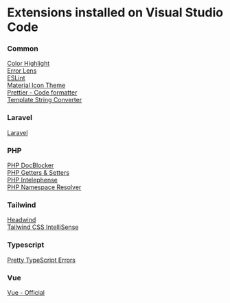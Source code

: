 # Extensions installed on Visual Studio Code

### Common
[Color Highlight](https://marketplace.visualstudio.com/items?itemName=naumovs.color-highlight) <br>
[Error Lens](https://marketplace.visualstudio.com/items?itemName=usernamehw.errorlens) <br>
[ESLint](https://marketplace.visualstudio.com/items?itemName=dbaeumer.vscode-eslint) <br>
[Material Icon Theme](https://marketplace.visualstudio.com/items?itemName=PKief.material-icon-theme) <br>
[Prettier - Code formatter](https://marketplace.visualstudio.com/items?itemName=esbenp.prettier-vscode) <br>
[Template String Converter](https://marketplace.visualstudio.com/items?itemName=meganrogge.template-string-converter)

### Laravel
[Laravel](https://marketplace.visualstudio.com/items?itemName=laravel.vscode-laravel)

### PHP
[PHP DocBlocker](https://marketplace.visualstudio.com/items?itemName=neilbrayfield.php-docblocker) <br>
[PHP Getters & Setters](https://marketplace.visualstudio.com/items?itemName=phproberto.vscode-php-getters-setters) <br>
[PHP Intelephense](https://marketplace.visualstudio.com/items?itemName=bmewburn.vscode-intelephense-client) <br>
[PHP Namespace Resolver](https://marketplace.visualstudio.com/items?itemName=MehediDracula.php-namespace-resolver) <br>

### Tailwind
[Headwind](https://marketplace.visualstudio.com/items?itemName=heybourn.headwind) <br>
[Tailwind CSS IntelliSense](https://marketplace.visualstudio.com/items?itemName=bradlc.vscode-tailwindcss)

### Typescript
[Pretty TypeScript Errors](https://marketplace.visualstudio.com/items?itemName=yoavbls.pretty-ts-errors)

### Vue
[Vue - Official](https://marketplace.visualstudio.com/items?itemName=Vue.volar)
